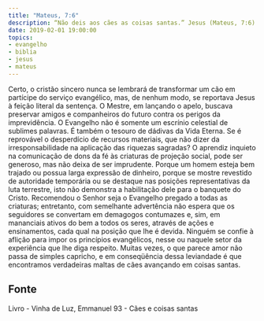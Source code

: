 ```yaml
---
title: "Mateus, 7:6"
description: “Não deis aos cães as coisas santas.” Jesus (Mateus, 7:6)
date: 2019-02-01 19:00:00
topics: 
- evangelho
- biblia
- jesus
- mateus
---
```


Certo, o cristão sincero nunca se lembrará de transformar um cão em
partícipe do serviço evangélico, mas, de nenhum modo, se reportava Jesus à feição
literal da sentença.
O Mestre, em lançando o apelo, buscava preservar amigos e companheiros
do futuro contra os perigos da imprevidência.
O Evangelho não é somente um escrínio celestial de sublimes palavras. É
também o tesouro de dádivas da Vida Eterna.
Se é reprovável o desperdício de recursos materiais, que não dizer da
irresponsabilidade na aplicação das riquezas sagradas?
O aprendiz inquieto na comunicação de dons da fé às criaturas de projeção
social, pode ser generoso, mas não deixa de ser imprudente.
Porque um homem esteja bem trajado ou possua larga expressão de
dinheiro, porque se mostre revestido de autoridade temporária ou se destaque nas
posições representativas da luta terrestre, isto não demonstra a habilitação dele para
o banquete do Cristo.
Recomendou o Senhor seja o Evangelho pregado a todas as criaturas;
entretanto, com semelhante advertência não espera que os seguidores se convertam
em demagogos contumazes e, sim, em mananciais ativos do bem a todos os seres,
através de ações e ensinamentos, cada qual na posição que lhe é devida.
Ninguém se confie à aflição para impor os princípios evangélicos, nesse ou
naquele setor da experiência que lhe diga respeito.
Muitas vezes, o que parece amor não passa de simples capricho, e em
conseqüência dessa leviandade é que encontramos verdadeiras maltas de cães
avançando em coisas santas.




## Fonte
Livro - Vinha de Luz, Emmanuel
93 - Cães e coisas santas
